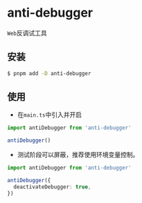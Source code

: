 <!--
 * @Author: matiastang
 * @Date: 2024-07-15 14:13:28
 * @LastEditors: matiastang
 * @LastEditTime: 2024-07-15 16:40:08
 * @FilePath: /anti-debugger/README.md
 * @Description: README
-->
# anti-debugger

`Web`反调试工具

## 安装

```sh
$ pnpm add -D anti-debugger
```

## 使用

* 在`main.ts`中引入并开启
```ts
import antiDebugger from 'anti-debugger'

antiDebugger()
```

* 测试阶段可以屏蔽，推荐使用环境变量控制。
```ts
import antiDebugger from 'anti-debugger'

antiDebugger({
  deactivateDebugger: true,
})
```